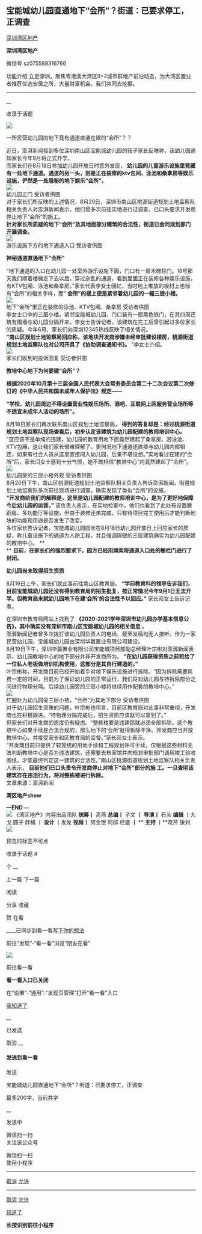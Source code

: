 ##  宝能城幼儿园直通地下“会所”？街道：已要求停工，正调查

[ 深圳湾区地产 ](javascript:void\(0\);)

**深圳湾区地产** ![]()

微信号 sz075588316766

功能介绍 立足深圳，聚焦粤港澳大湾区9+2城市群地产前沿动态，为大湾区置业者推荐优选安居之所，大量财富机会，我们共同去挖掘。

____

__

收录于话题

![](https://raw.githubusercontent.com/tuchuang9/tc1/refs/heads/main/public/20210824113421.png)

  
一所民营幼儿园的地下竟有通道直通在建的“会所”？？  
  
近日，澎湃新闻接到多位深圳南山区宝能城幼儿园的孩子家长反映称，该幼儿园通知家长今年9月将正式开学。  
而家长们在8月18日参加幼儿园开放日时意外发现，
**幼儿园的儿童游乐设施里竟藏有一处地下通道。通道的另一头，则是正在装修的ktv包间、泳池和桑拿房等娱乐设施，俨然是一处隐秘的地下娱乐“会所”。**  
![](https://raw.githubusercontent.com/tuchuang9/tc1/refs/heads/main/public/20210824113435.png)  
幼儿园正门 受访者供图  
对于家长们所反映的上述情况，8月20日，深圳市南山区桃源街道规划土地监察队相关负责人对澎湃新闻表示，他们曾多次前往实地进行过调查，已口头要求开发商停止地下“会所”的施工。  
 **针对家长所质疑的地下“会所”及其地面部分建筑的合法性，街道已会同规划部门开展调查。**  
![](https://raw.githubusercontent.com/tuchuang9/tc1/refs/heads/main/public/20210824113437.png)  
游乐设施下方的地下通道入口 受访者供图  

 **神秘通道直通地下“会所”**

  
“地下通道的入口在幼儿园一处室外游乐设施下面，门口有一扇木栅栏门。18号那天我们顺着楼梯走下去以后，穿过杂乱的通道，看到里面正在装修各种娱乐设施，有KTV包厢、泳池和桑拿房。”家长代表李女士回忆，当时地上堆放的板材上也标有“会所”的相关字样，而“
**会所”的楼上便是紧邻着幼儿园的一幢三层小楼。**  
![](https://raw.githubusercontent.com/tuchuang9/tc1/refs/heads/main/public/20210824113438.png)  
地下“会所”里正在装修的泳池、KTV包厢、桑拿房 受访者供图  
李女士口中的三层小楼，紧邻宝能城幼儿园，门口装有一扇黑色铁门，在其四周还筑有围墙与幼儿园分隔开来。李女士告诉记者，该建筑在完工后曾引起过多位家长的质疑。今年6月，家长们向深圳12345热线反映了相关情况。  
 **“南山区规划土地监察局回应称，该地块开发商涉嫌未经审批建设楼房，桃源街道规划土地监察队也对公司开具了《协助调查通知书》。** ”李女士介绍。  
![](https://raw.githubusercontent.com/tuchuang9/tc1/refs/heads/main/public/20210824113439.png)  
家长们收到的投诉回复 受访者供图  

 **教培中心地下为何要建“会所”？**

  

 **根据2020年10月第十三届全国人民代表大会常务委员会第二十二次会议第二次修订的《中华人民共和国未成年人保护法》规定——**

  

 **“学校、幼儿园周边不得设置营业性娱乐场所、酒吧、互联网上网服务营业场所等不适宜未成年人活动的场所”。**

  
8月18日家长们再次联系南山区规划土地监察局， **得到的答复却是：经过桃源街道规划土地监察队现场查看后，初步认定该建筑为幼儿园配建的教师培训中心。**  
“这应该不是单纯的违建，幼儿园的教育用地下面竟然建起了桑拿房、游泳池、KTV包厢，这让我们家长很难理解了。更何况地下通道还直接与幼儿园内部相连，如果有社会人员从这里直接闯入幼儿园，后果不堪设想。”实地看过在建的“会所”后，家长闫女士感到十分气愤，她不敢相信“教培中心”内竟然建起了“会所”。  
![](https://raw.githubusercontent.com/tuchuang9/tc1/refs/heads/main/public/20210824113440.png)  
幼儿园旁的三层小楼外观 受访者供图  
8月20日下午，南山区桃源街道规划土地监察队相关负责人告诉澎湃新闻，街道规划土地监察队多次前往现场进行调查，确实发现了类似“会所”的设施。  
 **“开发商给我们的解释是，这里是幼儿园配建的教师培训中心，是为了更好地保障今后幼儿园的运营。”**
该负责人表示，在实地检查中，他们也看到了此处有设置舞蹈房、多功能厅等设施，但由于装修还未完成，只有待项目完工使用后才能判断地块的功能和用途是否发生了改变。  
多位家长告诉记者，宝能城幼儿园园长在8月18日幼儿园开放日上回应家长的质疑，称儿童设施下的通道为人防工程，并且强调隔壁的三层建筑确实为幼儿园配建的教培中心。
**  
** **目前，在家长们的强烈要求下，园方已经用绳索将通道入口处的栅栏门进行了封闭。**  

 **幼儿园尚未取得招生资质**

  
8月19日上午，家长们就此事前往南山区教育局。
**“学前教育科的领导告诉我们，目前宝能城幼儿园还没有得到教育局的招生批复，按正常情况今年9月1日无法开学。但教育局未就幼儿园地下在建‘会所’的合法性予以回应。”**
家长邓女士告诉记者。

  
在深圳市教育局网站上找到了 **《2020-2021学年深圳市幼儿园办学基本信息公告》，其中确实没有深圳市南山区宝能城幼儿园的相关信息** 。  
澎湃新闻记者曾多次拨打该幼儿园负责人的电话，截至发稿均无人接听。作为一家民营幼儿园，宝能城幼儿园由深圳华赢置业有限公司建设。  
8月19日下午，深圳华赢置业有限公司宝能城项目部副总经理叶宗彬对澎湃新闻表示，幼儿园教培中心的地下部分并非开发商所为。
**“在幼儿园获得资质之前租给了一位私人老板做培训机构使用，这部分是其自行建造的。”**  
叶宗彬称，开发商目前已经开始着手对地下娱乐设施进行拆除。“因为拆除需要耗费一定的时间，目前为了保证幼儿园的正常运行，我们将对幼儿园与待拆除部分之间进行物理分隔。后续幼儿园旁的三层小楼将继续用作配套的教培中心。”  
![](https://raw.githubusercontent.com/tuchuang9/tc1/refs/heads/main/public/20210824113442.png)  
红圈处为幼儿园旁三层小楼，“会所”为其地下部分 受访者供图  
对于幼儿园招生资质的问题，叶宗彬也坦言，目前区教育局对此事非常重视，开发商也在积极跟进。“待物理分隔完成后，招生资质应该就可以拿到了。”  
但家长们对开发商的态度仍有疑虑。“整栋楼要是违建那就必须全部拆除。这个教培中心如果手续是合法合规的，那么地下的‘会所’就得拆除干净。开发商应当开放教培中心，并接受家长和区教育局的监督。”家长邓女士表示。  
“开发商目前只提供了较笼统的用地手续和工程规划许可手续，仅根据这些材料无法判断教培中心是否为违法建筑，还需要去档案馆并向规划审批部门调用竣工验收图纸，才能最终判定这一建筑的合法性。”南山区桃源街道规划土地监察队相关负责人表示，
**目前他们已口头责令开发商停止对地下“会所”部分的施 工。一旦查明该建筑存在违法行为，将对整栋楼进行拆除。**  
文章来源：澎湃新闻  

 **湾区地产show**

  

 **—END **—****  
![](https://raw.githubusercontent.com/tuchuang9/tc1/refs/heads/main/public/20210824113443.png)
《湾区地产》内容出品团队 **统筹丨** 高燕   **总编丨** 子文   **丨** **导演丨** 石头 **编辑** 丨大戈   圆子  胖橘 丨
**设计** 丨发发 **视频丨** 何金银  阿邱  经盛 **丨** ** **主持** 丨**晓芹  康刘  
![](https://raw.githubusercontent.com/tuchuang9/tc1/refs/heads/main/public/20210824113444.png)

预览时标签不可点

收录于话题 #

个 __

上一篇 下一篇

阅读

分享 收藏

赞 在看

____已同步到看一看[写下你的想法](javascript:;)

前往“发现”-“看一看”浏览“朋友在看”

![](//res.wx.qq.com/mmbizwap/zh_CN/htmledition/images/pic/appmsg/pic_like_comment55871f.png)

前往看一看

**看一看入口已关闭**

在“设置”-“通用”-“发现页管理”打开“看一看”入口

[我知道了](javascript:;)

__

已发送

取消 __

####  发送到看一看

发送

宝能城幼儿园直通地下“会所”？街道：已要求停工，正调查

最多200字，当前共字

__

发送中

微信扫一扫  
关注该公众号

微信扫一扫  
使用小程序

****

[取消](javascript:void\(0\);) [允许](javascript:void\(0\);)

****

[取消](javascript:void\(0\);) [允许](javascript:void\(0\);)

[知道了](javascript:;)

**长按识别前往小程序**

![]()

